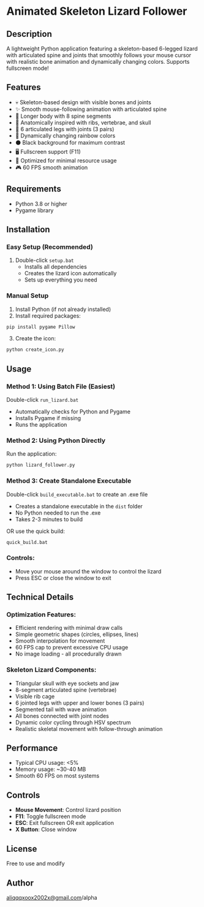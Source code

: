 # Animated Skeleton Lizard Follower

## Description
A lightweight Python application featuring a skeleton-based 6-legged lizard with articulated spine and joints that smoothly follows your mouse cursor with realistic bone animation and dynamically changing colors. Supports fullscreen mode!

## Features
- 💀 Skeleton-based design with visible bones and joints
- ✨ Smooth mouse-following animation with articulated spine
- 🦎 Longer body with 8 spine segments
- 🦴 Anatomically inspired with ribs, vertebrae, and skull
- 🦵 6 articulated legs with joints (3 pairs)
- 🎨 Dynamically changing rainbow colors
- ⚫ Black background for maximum contrast
- 🖥️ Fullscreen support (F11)
- 🚀 Optimized for minimal resource usage
- 🎮 60 FPS smooth animation

## Requirements
- Python 3.8 or higher
- Pygame library

## Installation

### Easy Setup (Recommended)
1. Double-click `setup.bat`
   - Installs all dependencies
   - Creates the lizard icon automatically
   - Sets up everything you need

### Manual Setup
1. Install Python (if not already installed)
2. Install required packages:
```bash
pip install pygame Pillow
```
3. Create the icon:
```bash
python create_icon.py
```

## Usage

### Method 1: Using Batch File (Easiest)
Double-click `run_lizard.bat`
- Automatically checks for Python and Pygame
- Installs Pygame if missing
- Runs the application

### Method 2: Using Python Directly
Run the application:
```bash
python lizard_follower.py
```

### Method 3: Create Standalone Executable
Double-click `build_executable.bat` to create an .exe file
- Creates a standalone executable in the `dist` folder
- No Python needed to run the .exe
- Takes 2-3 minutes to build

OR use the quick build:
```bash
quick_build.bat
```

### Controls:
- Move your mouse around the window to control the lizard
- Press ESC or close the window to exit

## Technical Details

### Optimization Features:
- Efficient rendering with minimal draw calls
- Simple geometric shapes (circles, ellipses, lines)
- Smooth interpolation for movement
- 60 FPS cap to prevent excessive CPU usage
- No image loading - all procedurally drawn

### Skeleton Lizard Components:
- Triangular skull with eye sockets and jaw
- 8-segment articulated spine (vertebrae)
- Visible rib cage
- 6 jointed legs with upper and lower bones (3 pairs)
- Segmented tail with wave animation
- All bones connected with joint nodes
- Dynamic color cycling through HSV spectrum
- Realistic skeletal movement with follow-through animation

## Performance
- Typical CPU usage: <5%
- Memory usage: ~30-40 MB
- Smooth 60 FPS on most systems

## Controls
- **Mouse Movement**: Control lizard position
- **F11**: Toggle fullscreen mode
- **ESC**: Exit fullscreen OR exit application
- **X Button**: Close window

## License
Free to use and modify

## Author
aliqqqxoox2002x@gmail.com/alpha
